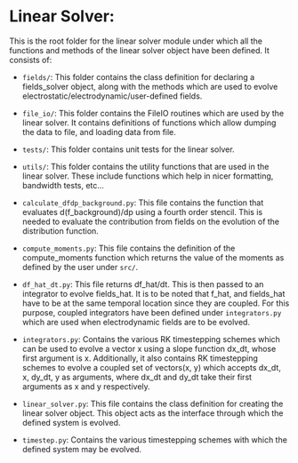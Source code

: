 # Linear Solver:

This is the root folder for the linear solver module under which all the functions and methods of the linear solver object have been defined. It consists of:

- `fields/`: This folder contains the class definition for declaring a fields_solver object, along with the methods which are used to evolve electrostatic/electrodynamic/user-defined fields.

- `file_io/`: This folder contains the FileIO routines which are used by the linear solver. It contains definitions of functions which allow dumping the data to file, and loading data from file.

- `tests/`: This folder contains unit tests for the linear solver.

- `utils/`: This folder contains the utility functions that are used in the linear solver. These include functions which help in nicer formatting, bandwidth tests, etc...

- `calculate_dfdp_background.py`: This file contains the function that evaluates d(f_background)/dp using a fourth order stencil. This is needed to evaluate the contribution from fields on the evolution of the distribution function.

- `compute_moments.py`: This file contains the definition of the compute_moments function which returns the value of the moments as defined by the user under `src/`.

- `df_hat_dt.py`: This file returns df_hat/dt. This is then passed to an integrator to evolve fields_hat. It is to be noted that f_hat, and fields_hat have to be at the same temporal location since they are coupled. For this purpose, coupled integrators have been defined under `integrators.py` which are used when electrodynamic fields are to be evolved.

- `integrators.py`: Contains the various RK timestepping schemes which can be used to evolve a vector x using a slope function dx_dt, whose first argument is x. Additionally, it also contains RK timestepping schemes to evolve a coupled set of vectors(x, y) which accepts dx_dt, x, dy_dt, y as arguments, where dx_dt and dy_dt take their first arguments as x and y respectively.

- `linear_solver.py`: This file contains the class definition for creating the linear solver object. This object acts as the interface through which the defined system is evolved.

- `timestep.py`: Contains the various timestepping schemes with which the defined system may be evolved.
